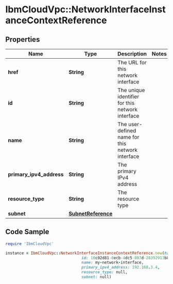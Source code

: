 # IbmCloudVpc::NetworkInterfaceInstanceContextReference

## Properties

Name | Type | Description | Notes
------------ | ------------- | ------------- | -------------
**href** | **String** | The URL for this network interface | 
**id** | **String** | The unique identifier for this network interface | 
**name** | **String** | The user-defined name for this network interface | 
**primary_ipv4_address** | **String** | The primary IPv4 address | 
**resource_type** | **String** | The resource type | 
**subnet** | [**SubnetReference**](SubnetReference.md) |  | 

## Code Sample

```ruby
require 'IbmCloudVpc'

instance = IbmCloudVpc::NetworkInterfaceInstanceContextReference.new(href: https://us-south.iaas.cloud.ibm.com/v1/instances/1e09281b-f177-46fb-baf1-bc152b2e391a/network_interfaces/10c02d81-0ecb-4dc5-897d-28392913b81e,
                                 id: 10c02d81-0ecb-4dc5-897d-28392913b81e,
                                 name: my-network-interface,
                                 primary_ipv4_address: 192.168.3.4,
                                 resource_type: null,
                                 subnet: null)
```



